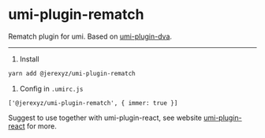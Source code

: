# umi-plugin-rematch

Rematch plugin for umi. Based on [umi-plugin-dva](https://github.com/umijs/umi/tree/master/packages/umi-plugin-dva).

---

1. Install

  ```bash
  yarn add @jerexyz/umi-plugin-rematch
  ```

1. Config in `.umirc.js`

  ```node
  ['@jerexyz/umi-plugin-rematch', { immer: true }]
  ```

Suggest to use together with umi-plugin-react, see website [umi-plugin-react](https://umijs.org/plugin/umi-plugin-react.html) for more.
